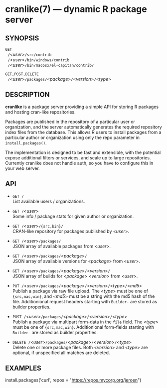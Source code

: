 
# cranlike(7) &mdash; dynamic R package server

## SYNOPSIS

`GET`  
&nbsp; `/`&lt;*user*>`/src/contrib`  
&nbsp; `/`&lt;*user*>`/bin/windows/contrib`  
&nbsp; `/`&lt;*user*>`/bin/macosx/el-capitan/contrib/`  

`GET,POST,DELETE`  
&nbsp; `/`&lt;*user*>`/packages/`&lt;*package*>`/`&lt;*version*>`/`&lt;*type*>  


## DESCRIPTION

**cranlike** is a package server providing a simple API for storing
R packages and hosting cran-like repositories. 

Packages are published in the repository of a particular user or 
organization, and the server automatically generates the required 
repository index files from the database. 
This allows R users to install packages from a particular author or 
organization using only the repo parameter in `install.packages()`.

The implementation is designed to be fast and extensible, with the
potential expose additional filters or services, and scale up to
large repositories. Currently cranlike does not handle auth, so
you have to configure this in your web server.

## API

* `GET /`  
  List available users / organizations.

* `GET /`&lt;*user*>` `  
  Some info / package stats for given author or organization.

* `GET /`&lt;*user*>`/{src,bin}/`  
  CRAN-like repository for packages published by  <*user*>.

* `GET /`&lt;*user*>`/packages/`  
  JSON array of available packages from <*user*>.

* `GET /`&lt;*user*>`/packages/`&lt;*package*>`/`  
  JSON array of available versions for <*package*> from <*user*>.

* `GET /`&lt;*user*>`/packages/`&lt;*package*>`/`&lt;*version*>`/`  
  JSON array of builds for <*package*> <*version*> from <*user*>.

* `PUT /`&lt;*user*>`/packages/`&lt;*package*>`/`&lt;*version*>`/`&lt;*type*>`/`&lt;*md5*>` `   
  Publish a package via raw file upload. The <*type*> must be one of `{src,mac,win}`,
  and <*md5*> must be a string with the md5 hash of the file. 
  Additionional request headers starting with `Builder-` are stored as builder properties.

* `POST /`&lt;*user*>`/packages/`&lt;*package*>`/`&lt;*version*>`/`&lt;*type*>` `  
  Publish a package via multipart form-data in the `file` field. 
  The <*type*> must be one of `{src,mac,win}`. Additionional form-fields
  starting with `Builder-` are stored as builder properties.

* `DELETE /`&lt;*user*>`/packages/`&lt;*package*>`/`&lt;*version*>`/`&lt;*type*>` `  
  Delete one or more package files. Both <*version*> and <*type*> are optional,
  if unspecified all matches are deleted.

## EXAMPLES

install.packages('curl', repos = "https://repos.mycorp.org/jeroen")  
